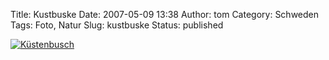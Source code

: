 Title: Kustbuske
Date: 2007-05-09 13:38
Author: tom
Category: Schweden
Tags: Foto, Natur
Slug: kustbuske
Status: published

[![Küstenbusch](/pic/kustbuske_s.jpg "Küstenbusch")](/pic/kustbuske_l.jpg)

